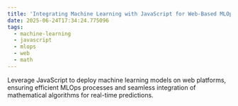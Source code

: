 ```yaml
---
title: 'Integrating Machine Learning with JavaScript for Web-Based MLOps'
date: 2025-06-24T17:34:24.775096
tags:
  - machine-learning
  - javascript
  - mlops
  - web
  - math
---
```


Leverage JavaScript to deploy machine learning models on web platforms, ensuring efficient MLOps processes and seamless integration of mathematical algorithms for real-time predictions.
